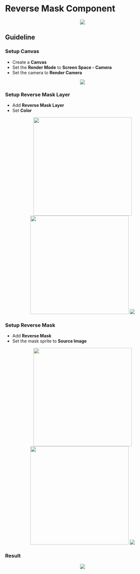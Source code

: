 # Reverse Mask Component
<p align="center">
<img style="margin:auto;"  src="https://github.com/ted10401/ReverseMaskComponent/blob/master/GithubResources/ReverseMaskComponent-UnityChanDemo.gif">
</p>

## Guideline
### Setup **Canvas**
* Create a **Canvas**
* Set the **Render Mode** to **Screen Space - Camera**
* Set the camera to **Render Camera**
<p align="center">
<img style="margin:auto;"  src="https://github.com/ted10401/ReverseMaskComponent/blob/master/GithubResources/ReverseMaskComponent-Canvas.png">
</p>

### Setup **Reverse Mask Layer**
* Add **Reverse Mask Layer**
* Set  **Color**
<p align="center">
<img width="320"  src="https://github.com/ted10401/ReverseMaskComponent/blob/master/GithubResources/ReverseMaskComponent-AddComponent-ReverseMaskLayer.png">
<img width="320"  src="https://github.com/ted10401/ReverseMaskComponent/blob/master/GithubResources/ReverseMaskComponent-MenuItem-ReverseMaskLayer.png">
<img style="margin:auto;"  src="https://github.com/ted10401/ReverseMaskComponent/blob/master/GithubResources/ReverseMaskComponent-Component-ReverseMaskLayer.png">
</p>

### Setup **Reverse Mask**
* Add **Reverse Mask**
* Set the mask sprite to **Source Image**
<p align="center">
<img width="320"  src="https://github.com/ted10401/ReverseMaskComponent/blob/master/GithubResources/ReverseMaskComponent-AddComponent-ReverseMask.png">
<img width="320"  src="https://github.com/ted10401/ReverseMaskComponent/blob/master/GithubResources/ReverseMaskComponent-MenuItem-ReverseMask.png">
<img style="margin:auto;"  src="https://github.com/ted10401/ReverseMaskComponent/blob/master/GithubResources/ReverseMaskComponent-Component-ReverseMask.png">
</p>

### Result
<p align="center">
<img style="margin:auto;"  src="https://github.com/ted10401/ReverseMaskComponent/blob/master/GithubResources/ReverseMaskComponent-Demo.png">
</p>
